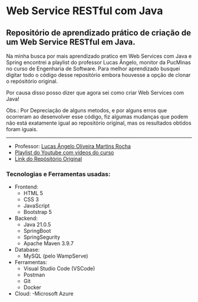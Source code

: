 # Web Service RESTful com Java
## Repositório de aprendizado prático de criação de um Web Service RESTful em Java.

<p>
  Na minha busca por mais aprendizado pratico em Web Services com Java e Spring encontrei a playlist do professor Lucas Ângelo,
  monitor da PucMinas no curso de Engenharia de Software. Para melhor aprendizado busquei digitar todo o código desse repositório
  embora houvesse a opção de clonar o repósitório original. 
  
  Por causa disso posso dizer que agora sei como criar Web Services com Java! 

  Obs.: Por Depreciação de alguns metodos, e por alguns erros que ocorreram ao desenvolver esse código, fiz algumas mudanças que podem 
  não está exatamente igual ao repositório original, mas os resultados obtidos foram iguais.
</p>

---
* Professor: [Lucas Ângelo Oliveira Martins Rocha](https://lucasangelo.com)
* [Playlist do Youtube com vídeos do curso](https://www.youtube.com/watch?v=YcO-Q6yozmU&list=PLiXotHlANc8ptwP6wajo73OZo9Nh5i597)
* [Link do Repósitório Original](https://www.youtube.com/redirect?event=video_description&redir_token=QUFFLUhqbl9Oa0x0WFA2ZTIxTmdzTlVGeVVpM2o1Qk5NQXxBQ3Jtc0ttUnkxeTM4Qk11UXdWYVpBS1ZTQlNPbHNaTjhSS0dwTGxHTzlRazQ5THFSNHE0MXRmR29qTC1DdXhyaGtfajlaRzh4bC1maVU2QlNXenU0WFhZZ1BGeVZPeGp5cG1JVXd4MUxTMmRmMXh3LVY5cUc3NA&q=https%3A%2F%2Fgithub.com%2FLucas-Angelo%2Ftodosimple-api&v=3pQhi7M-WAQ)


### Tecnologias e Ferramentas usadas:

- Frontend:
  - HTML 5
  - CSS 3
  - JavaScript
  - Bootstrap 5
- Backend:
  - Java 21.0.5
  - SpringBoot
  - SpringSegurity
  - Apache Maven 3.9.7
- Database:
  - MySQL (pelo WampServe)
- Ferramentas:
  - Visual Studio Code (VSCode)
  - Postman
  - Git
  - Docker
- Cloud:
  -Microsoft Azure
